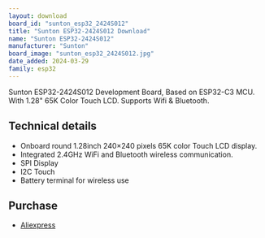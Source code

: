 ```yaml
---
layout: download
board_id: "sunton_esp32_2424S012"
title: "Sunton ESP32-2424S012 Download"
name: "Sunton ESP32-2424S012"
manufacturer: "Sunton"
board_image: "sunton_esp32_2424S012.jpg"
date_added: 2024-03-29
family: esp32
---
```


Sunton ESP32-2424S012 Development Board, Based on ESP32-C3 MCU. With 1.28" 65K Color Touch LCD. Supports Wifi & Bluetooth. 

## Technical details

 - Onboard round 1.28inch 240×240 pixels 65K color Touch LCD display.
 - Integrated 2.4GHz WiFi and Bluetooth wireless communication.
 - SPI Display
 - I2C Touch
 - Battery terminal for wireless use

## Purchase
* [Aliexpress](https://www.aliexpress.com/item/1005006300643795.html)

